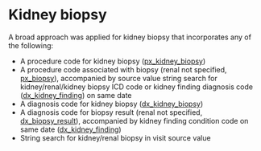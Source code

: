 # Kidney biopsy

A broad approach was applied for kidney biopsy that incorporates any of the following:

* A procedure code for kidney biopsy ([px_kidney_biopsy](https://github.com/PEDSnet/ckd_progression/blob/main/codesets/kidney_biopsy/px_kidney_biopsy.csv))
* A procedure code associated with biopsy (renal not specified, [px_biopsy](https://github.com/PEDSnet/ckd_progression/blob/main/codesets/kidney_biopsy/px_biopsy.csv)), accompanied by source value string search for kidney/renal/kidney biopsy ICD code or kidney finding diagnosis code ([dx_kidney_finding](https://github.com/PEDSnet/ckd_progression/blob/main/codesets/kidney_biopsy/dx_kidney_finding.csv)) on same date
* A diagnosis code for kidney biopsy ([dx_kidney_biopsy](https://github.com/PEDSnet/ckd_progression/blob/main/codesets/kidney_biopsy/dx_kidney_biopsy.csv))
* A diagnosis code for biopsy result (renal not specified, [dx_biopsy_result](https://github.com/PEDSnet/ckd_progression/blob/main/codesets/kidney_biopsy/dx_biopsy_result.csv)), accompanied by kidney finding condition code on same date ([dx_kidney_finding](https://github.com/PEDSnet/ckd_progression/blob/main/codesets/kidney_biopsy/dx_kidney_finding.csv)) 
* String search for kidney/renal biopsy in visit source value